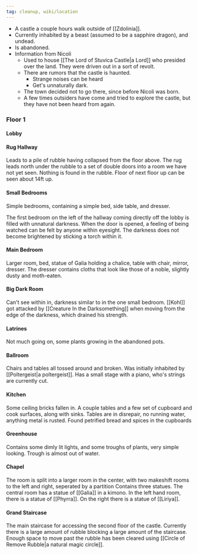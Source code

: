 ```yaml
---
tag: cleanup, wiki/location
---
```


- A castle a couple hours walk outside of [[Zdolinia]].
- Currently inhabited by a beast (assumed to be a sapphire dragon), and undead.
- Is abandoned.
- Information from Nicoli
	- Used to house [[The Lord of Stuvica Castle|a Lord]] who presided over the land. They were driven out in a sort of revolt. 
	- There are rumors that the castle is haunted.
		- Strange noises can be heard
		- Get's unnaturally dark.
	- The town decided not to go there, since before Nicoli was born. 
	- A few times outsiders have come and tried to explore the castle, but they have not been heard from again.





### Floor 1

#### Lobby

#### Rug Hallway
Leads to a pile of rubble having collapsed from the floor above. The rug leads north under the rubble to a set of double doors into a room we have not yet seen. Nothing is found in the rubble. Floor of next floor up can be seen about 14ft up.

#### Small Bedrooms
Simple bedrooms, containing a simple bed, side table, and dresser. 

The first bedroom on the left of the hallway coming directly off the lobby is filled with unnatural darkness. When the door is opened, a feeling of being watched can be felt by anyone within eyesight. The darkness does not become brightened by sticking a torch within it.

#### Main Bedroom
Larger room, bed, statue of Galia holding a chalice, table with chair, mirror, dresser. The dresser contains cloths that look like those of a noble, slightly dusty and moth-eaten.

#### Big Dark Room
Can't see within in, darkness similar to in the one small bedroom. [[Kohl]] got attacked by [[Creature In the Darksomething]] when moving from the edge of the darkness, which drained his strength.

#### Latrines
Not much going on, some plants growing in the abandoned pots.


#### Ballroom
Chairs and tables all tossed around and broken. Was initially inhabited by [[Poltergeist|a poltergeist]].
Has a small stage with a piano, who's strings are currently cut.

#### Kitchen
Some ceiling bricks fallen in. A couple tables and a few set of cupboard and cook surfaces, along with sinks. Tables are in disrepair, no running water, anything metal is rusted. Found petrified bread and spices in the cupboards

#### Greenhouse
Contains some dimly lit lights, and some troughs of plants, very simple looking. Trough is almost out of water.


#### Chapel
The room is split into a larger room in the center, with two makeshift rooms to the left and right, seperated by a partition
Contains three statues. The central room has a statue of [[Galia]] in a kimono.
In the left hand room, there is a statue of [[Phyrra]]. On the right there is a statue of [[Liriya]].


#### Grand Staircase
The main staircase for accessing the second floor of the castle. Currently there is a large amount of rubble blocking a large amount of the staircase. Enough space to move past the rubble has been cleared using [[Circle of Remove Rubble|a natural magic circle]].


